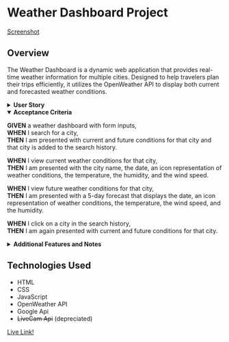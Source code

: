 # Weather Dashboard Project

[Screenshot](./public/Screenshot%202023-12-11%20at%2016-39-26%20Weather%20Dashboard.png)

## Overview
The Weather Dashboard is a dynamic web application that provides real-time weather information for multiple cities. Designed to help travelers plan their trips efficiently, it utilizes the OpenWeather API to display both current and forecasted weather conditions.

<details><summary><strong>User Story</strong></summary>
<p>

**AS A** traveler,  
**I WANT** to see the weather outlook for multiple cities,  
**SO THAT** I can plan a trip accordingly.

</p>
</details>

<details open><summary><strong>Acceptance Criteria</strong></summary>
<p>

**GIVEN** a weather dashboard with form inputs,  
**WHEN** I search for a city,  
**THEN** I am presented with current and future conditions for that city and that city is added to the search history.  

**WHEN** I view current weather conditions for that city,  
**THEN** I am presented with the city name, the date, an icon representation of weather conditions, the temperature, the humidity, and the wind speed.  

**WHEN** I view future weather conditions for that city,  
**THEN** I am presented with a 5-day forecast that displays the date, an icon representation of weather conditions, the temperature, the wind speed, and the humidity.  

**WHEN** I click on a city in the search history,  
**THEN** I am again presented with current and future conditions for that city.

</p>
</details>

<details><summary><strong>Additional Features and Notes</strong></summary>
<p>

- **Experimental API Calls:** While developing this dashboard, I experimented with additional API calls to enhance functionality and user experience.
- **Occasional Page Refresh Required:** ~~Please note, due to these experimental features, the page may need to be refreshed a few times for optimal performance.~~ Should Work!
- **Local Storage:** ~~Not sure if I've done this properly, but local storage exists for one previously entered city, however there isn't a history search bar, the page just loads the latest search instead.~~ Search history visible and clickable!
- **Weather Details:** ~~Only now realized I haven't included wind speed and humidity, couldn't get it to display nice in the container so I opted to not add but will resubmit if need be!~~ All required weather details now included!

</p>
</details>

## Technologies Used
- HTML
- CSS
- JavaScript
- OpenWeather API
- Google Api
- ~~LiveCam Api~~ (depreciated)

[Live Link!](https://johnm89.github.io/Weather-Wiz-Revisited/)
